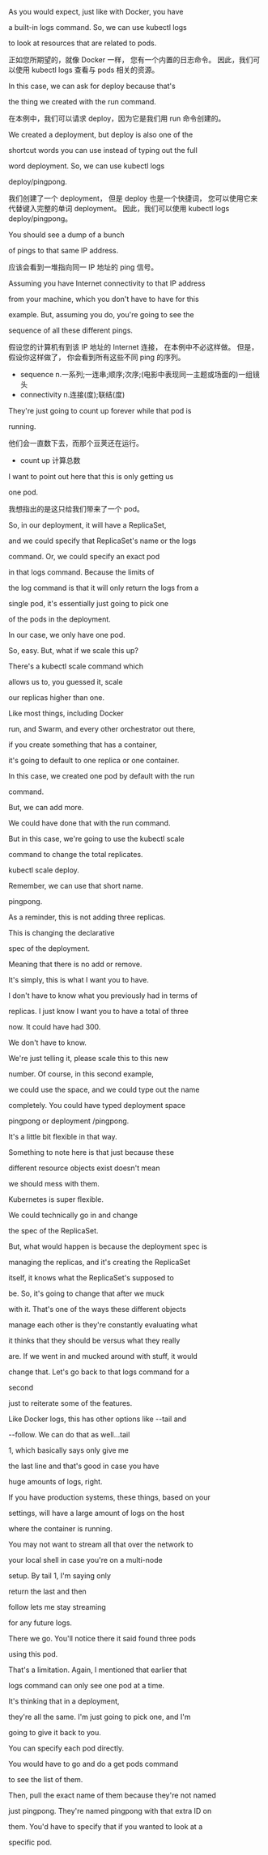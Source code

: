 As you would expect, just like with Docker, you have

a built-in logs command. So, we can use kubectl logs

to look at resources that are related to pods.

正如您所期望的，就像 Docker 一样，
您有一个内置的日志命令。
因此，我们可以使用 kubectl logs 查看与 pods 相关的资源。

In this case, we can ask for deploy because that's

the thing we created with the run command.

在本例中，我们可以请求 deploy，因为它是我们用 run 命令创建的。

We created a deployment, but deploy is also one of the

shortcut words you can use instead of typing out the full

word deployment. So, we can use kubectl logs

deploy/pingpong.

我们创建了一个 deployment，
但是 deploy 也是一个快捷词，
您可以使用它来代替键入完整的单词 deployment。
因此，我们可以使用 kubectl logs deploy/pingpong。

You should see a dump of a bunch

of pings to that same IP address.

应该会看到一堆指向同一 IP 地址的 ping 信号。

Assuming you have Internet connectivity to that IP address

from your machine, which you don't have to have for this

example. But, assuming you do, you're going to see the

sequence of all these different pings.

假设您的计算机有到该 IP 地址的 Internet 连接，
在本例中不必这样做。
但是，假设你这样做了，
你会看到所有这些不同 ping 的序列。
* sequence n.一系列;一连串;顺序;次序;(电影中表现同一主题或场面的)一组镜头
* connectivity n.连接(度);联结(度)

They're just going to count up forever while that pod is

running.

他们会一直数下去，而那个豆荚还在运行。
* count up 计算总数

I want to point out here that this is only getting us

one pod.

我想指出的是这只给我们带来了一个 pod。

So, in our deployment, it will have a ReplicaSet,

and we could specify that ReplicaSet's name or the logs

command. Or, we could specify an exact pod

in that logs command. Because the limits of

the log command is that it will only return the logs from a

single pod, it's essentially just going to pick one

of the pods in the deployment.

In our case, we only have one pod.

So, easy. But, what if we scale this up?

There's a kubectl scale command which

allows us to, you guessed it, scale

our replicas higher than one.

Like most things, including Docker

run, and Swarm, and every other orchestrator out there,

if you create something that has a container,

it's going to default to one replica or one container.

In this case, we created one pod by default with the run

command.

But, we can add more.

We could have done that with the run command.

But in this case, we're going to use the kubectl scale

command to change the total replicates.

kubectl scale deploy.

Remember, we can use that short name.

pingpong.

As a reminder, this is not adding three replicas.

This is changing the declarative

spec of the deployment.

Meaning that there is no add or remove.

It's simply, this is what I want you to have.

I don't have to know what you previously had in terms of

replicas. I just know I want you to have a total of three

now. It could have had 300.

We don't have to know.

We're just telling it, please scale this to this new

number. Of course, in this second example,

we could use the space, and we could type out the name

completely. You could have typed deployment space

pingpong or deployment /pingpong.

It's a little bit flexible in that way.

Something to note here is that just because these

different resource objects exist doesn't mean

we should mess with them.

Kubernetes is super flexible.

We could technically go in and change

the spec of the ReplicaSet.

But, what would happen is because the deployment spec is

managing the replicas, and it's creating the ReplicaSet

itself, it knows what the ReplicaSet's supposed to

be. So, it's going to change that after we muck

with it. That's one of the ways these different objects

manage each other is they're constantly evaluating what

it thinks that they should be versus what they really

are. If we went in and mucked around with stuff, it would

change that. Let's go back to that logs command for a

second

just to reiterate some of the features.

Like Docker logs, this has other options like --tail and

--follow. We can do that as well...tail

1, which basically says only give me

the last line and that's good in case you have

huge amounts of logs, right.

If you have production systems, these things, based on your

settings, will have a large amount of logs on the host

where the container is running.

You may not want to stream all that over the network to

your local shell in case you're on a multi-node

setup. By tail 1, I'm saying only

return the last and then

follow lets me stay streaming

for any future logs.

There we go. You'll notice there it said found three pods

using this pod.

That's a limitation. Again, I mentioned that earlier that

logs command can only see one pod at a time.

It's thinking that in a deployment,

they're all the same. I'm just going to pick one, and I'm

going to give it back to you.

You can specify each pod directly.

You would have to go and do a get pods command

to see the list of them.

Then, pull the exact name of them because they're not named

just pingpong. They're named pingpong with that extra ID on

them. You'd have to specify that if you wanted to look at a

specific pod.

